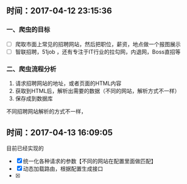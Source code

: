 ## 时间：2017-04-12 23:15:36

### 一、爬虫的目标
- [ ] 爬取市面上常见的招聘网站，然后把职位，薪资，地点做一个报图展示
- [ ] 智联招聘，51job ，还有专注于IT行业的拉勾网，内退网，Boss直招等

### 二、爬虫流程分析
1. 请求招聘网站的地址，或者页面的HTML内容
2. 获取到HTML后，解析出需要的数据（不同的网站，解析方式不一样）
3. 保存成到数据库

不同招聘网站解析的方式不一样，

## 时间：2017-04-13 16:09:05
目前已经实现的
- [x] 统一化各种请求的参数【不同的网站在配置里面做匹配】
- [x] 动态加载路由，根据配置生成接口
- [x] 